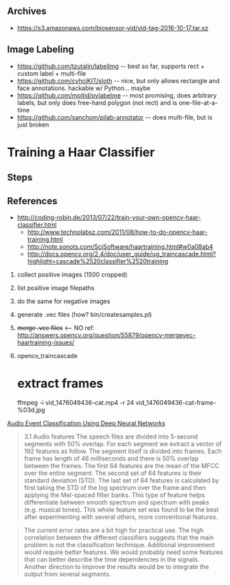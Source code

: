 

## Archives
* https://s3.amazonaws.com/biosensor-vid/vid-tag-2016-10-17.tar.xz

## Image Labeling

* https://github.com/tzutalin/labelImg -- best so far, supports rect + custom label + multi-file
* https://github.com/cvhciKIT/sloth -- nice, but only allows rectangle and face annotations. hackable w/ Python... maybe
* https://github.com/mpitid/pylabelme -- most promising, does arbitrary labels, but only does free-hand polygon (not rect) and is one-file-at-a-time
* https://github.com/sanchom/pilab-annotator -- does multi-file, but is just broken


# Training a Haar Classifier

## Steps

## References
* http://coding-robin.de/2013/07/22/train-your-own-opencv-haar-classifier.html
    * http://www.technolabsz.com/2011/08/how-to-do-opencv-haar-training.html
    * http://note.sonots.com/SciSoftware/haartraining.html#w0a08ab4
    * http://docs.opencv.org/2.4/doc/user_guide/ug_traincascade.html?highlight=cascade%2520classifier%2520training

1. collect positive images (1500 cropped)
  1. list positive image filepaths
2. do the same for negative images
3. generate .vec files (how? bin/createsamples.pl)
4. ~~merge .vec files~~  <-- NO ref: http://answers.opencv.org/question/55879/opencv-mergevec-haartraining-issues/
5. opencv_traincascade


    # extract frames
    ffmpeg -i vid_1476049436-cat.mp4 -r 24 vid_1476049436-cat-frame-%03d.jpg


[Audio Event Classification Using Deep Neural Networks](http://smartfp7.eu/sites/default/files/field/files/page/Audio_classification_IS13.v1.03.final_.pdf)

> 3.1 Audio features
> The speech files are divided into 5-second segments with 50%
> overlap. For each segment we extract a vector of 192 features
> as follow. The segment itself is divided into frames. Each
> frame has length of 46 milliseconds and there is 50% overlap
> between the frames. The first 64 features are the mean of the
> MFCC over the entire segment. The second set of 64 features
> is their standard deviation (STD). The last set of 64 features is
> calculated by first taking the STD of the log spectrum over the
> frame and then applying the Mel-spaced filter banks. This type
> of feature helps differentiate between smooth spectrum and
> spectrum with peaks (e.g. musical tones).
> This whole feature set was found to be the best after
> experimenting with several others, more conventional features.

> The current error rates are a bit high for practical use. The
> high correlation between the different classifiers suggests that
> the main problem is not the classification technique.
> Additional improvement would require better features. We
> would probably need some features that can better describe
> the time dependencies in the signals. Another direction to
> improve the results would be to integrate the output from
> several segments.

